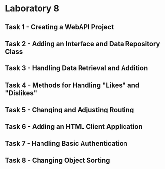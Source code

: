 # Laboratory 8

## Task 1 - Creating a WebAPI Project

## Task 2 - Adding an Interface and Data Repository Class

## Task 3 - Handling Data Retrieval and Addition

## Task 4 - Methods for Handling "Likes" and "Dislikes"

## Task 5 - Changing and Adjusting Routing

## Task 6 - Adding an HTML Client Application

## Task 7 - Handling Basic Authentication

## Task 8 - Changing Object Sorting
